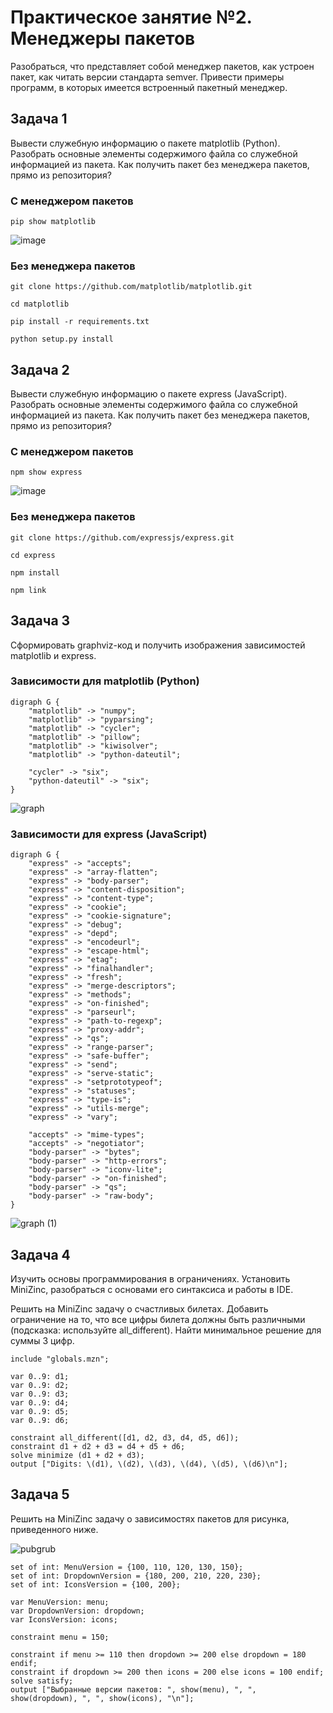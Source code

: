 # Практическое занятие №2. Менеджеры пакетов

Разобраться, что представляет собой менеджер пакетов, как устроен пакет, как читать версии стандарта semver. Привести примеры программ, в которых имеется встроенный пакетный менеджер.

## Задача 1

Вывести служебную информацию о пакете matplotlib (Python). Разобрать основные элементы содержимого файла со служебной информацией из пакета. Как получить пакет без менеджера пакетов, прямо из репозитория?

### C менеджером пакетов

```
pip show matplotlib
```

![image](https://github.com/user-attachments/assets/b3792aa5-750a-4633-9c8c-9bc25980987c)

### Без менеджера пакетов

```
git clone https://github.com/matplotlib/matplotlib.git
```
```
cd matplotlib
```
```
pip install -r requirements.txt
```
```
python setup.py install
```

## Задача 2

Вывести служебную информацию о пакете express (JavaScript). Разобрать основные элементы содержимого файла со служебной информацией из пакета. Как получить пакет без менеджера пакетов, прямо из репозитория?

### C менеджером пакетов

```
npm show express
```

![image](https://github.com/user-attachments/assets/3cd2ed73-0495-4b50-af14-4991c7cbcc20)


### Без менеджера пакетов

```
git clone https://github.com/expressjs/express.git
```
```
cd express
```
```
npm install
```
```
npm link
```

## Задача 3

Сформировать graphviz-код и получить изображения зависимостей matplotlib и express.

### Зависимости для matplotlib (Python)

```
digraph G {
    "matplotlib" -> "numpy";
    "matplotlib" -> "pyparsing";
    "matplotlib" -> "cycler";
    "matplotlib" -> "pillow";
    "matplotlib" -> "kiwisolver";
    "matplotlib" -> "python-dateutil";

    "cycler" -> "six";
    "python-dateutil" -> "six";
}
```

![graph](https://github.com/user-attachments/assets/9a4919df-eb9f-4296-81a0-479ff4ab2ba9)

### Зависимости для express (JavaScript)

```
digraph G {
    "express" -> "accepts";
    "express" -> "array-flatten";
    "express" -> "body-parser";
    "express" -> "content-disposition";
    "express" -> "content-type";
    "express" -> "cookie";
    "express" -> "cookie-signature";
    "express" -> "debug";
    "express" -> "depd";
    "express" -> "encodeurl";
    "express" -> "escape-html";
    "express" -> "etag";
    "express" -> "finalhandler";
    "express" -> "fresh";
    "express" -> "merge-descriptors";
    "express" -> "methods";
    "express" -> "on-finished";
    "express" -> "parseurl";
    "express" -> "path-to-regexp";
    "express" -> "proxy-addr";
    "express" -> "qs";
    "express" -> "range-parser";
    "express" -> "safe-buffer";
    "express" -> "send";
    "express" -> "serve-static";
    "express" -> "setprototypeof";
    "express" -> "statuses";
    "express" -> "type-is";
    "express" -> "utils-merge";
    "express" -> "vary";

    "accepts" -> "mime-types";
    "accepts" -> "negotiator";
    "body-parser" -> "bytes";
    "body-parser" -> "http-errors";
    "body-parser" -> "iconv-lite";
    "body-parser" -> "on-finished";
    "body-parser" -> "qs";
    "body-parser" -> "raw-body";
}
```

![graph (1)](https://github.com/user-attachments/assets/f64a0da3-f60d-48eb-b97c-d188973059cd)

## Задача 4

Изучить основы программирования в ограничениях. Установить MiniZinc, разобраться с основами его синтаксиса и работы в IDE.

Решить на MiniZinc задачу о счастливых билетах. Добавить ограничение на то, что все цифры билета должны быть различными (подсказка: используйте all_different). Найти минимальное решение для суммы 3 цифр.

```
include "globals.mzn";

var 0..9: d1;
var 0..9: d2;
var 0..9: d3;
var 0..9: d4;
var 0..9: d5;
var 0..9: d6;

constraint all_different([d1, d2, d3, d4, d5, d6]);
constraint d1 + d2 + d3 = d4 + d5 + d6;
solve minimize (d1 + d2 + d3);
output ["Digits: \(d1), \(d2), \(d3), \(d4), \(d5), \(d6)\n"];
```

## Задача 5

Решить на MiniZinc задачу о зависимостях пакетов для рисунка, приведенного ниже.

![pubgrub](https://github.com/user-attachments/assets/99f96aca-9308-4396-967f-2d2416c47663)

```
set of int: MenuVersion = {100, 110, 120, 130, 150};
set of int: DropdownVersion = {180, 200, 210, 220, 230};
set of int: IconsVersion = {100, 200};

var MenuVersion: menu;
var DropdownVersion: dropdown;
var IconsVersion: icons;

constraint menu = 150;

constraint if menu >= 110 then dropdown >= 200 else dropdown = 180 endif;
constraint if dropdown >= 200 then icons = 200 else icons = 100 endif;
solve satisfy;
output ["Выбранные версии пакетов: ", show(menu), ", ", show(dropdown), ", ", show(icons), "\n"];
```
